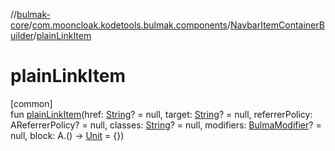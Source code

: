 //[bulmak-core](../../../index.md)/[com.mooncloak.kodetools.bulmak.components](../index.md)/[NavbarItemContainerBuilder](index.md)/[plainLinkItem](plain-link-item.md)

# plainLinkItem

[common]\
fun [plainLinkItem](plain-link-item.md)(href: [String](https://kotlinlang.org/api/core/kotlin-stdlib/kotlin/-string/index.html)? = null, target: [String](https://kotlinlang.org/api/core/kotlin-stdlib/kotlin/-string/index.html)? = null, referrerPolicy: AReferrerPolicy? = null, classes: [String](https://kotlinlang.org/api/core/kotlin-stdlib/kotlin/-string/index.html)? = null, modifiers: [BulmaModifier](../../com.mooncloak.kodetools.bulmak.modifier/-bulma-modifier/index.md)? = null, block: A.() -&gt; [Unit](https://kotlinlang.org/api/core/kotlin-stdlib/kotlin/-unit/index.html) = {})
